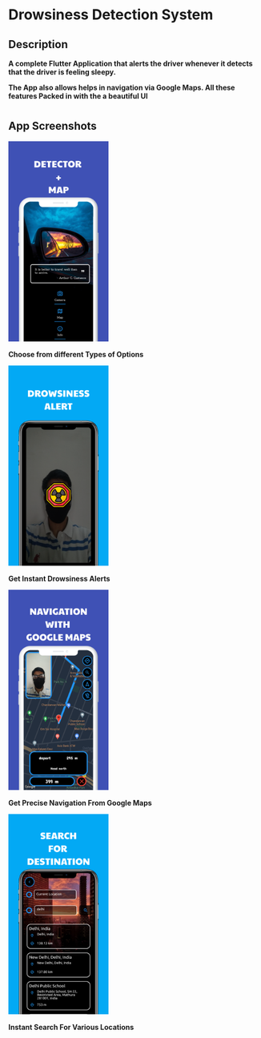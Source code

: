 # Drowsiness Detection System

## Description

**A complete Flutter Application that alerts the driver whenever it detects that the driver is feeling sleepy.**

**The App also allows helps in navigation via Google Maps. All these features Packed in with the a beautiful UI**

#

## App Screenshots

<img src="/assets/images/home.png" alt="home" height="400" width="200"/>

**Choose from different Types of Options**

<img src="/assets/images/buzzer.png" alt="home" height="400" width="200"/>

**Get Instant Drowsiness Alerts**

<img src="/assets/images/map.png" alt="map" height="400" width="200"/>

**Get Precise Navigation From Google Maps**

<img src="/assets/images/search.png" alt="search" height="400" width="200"/>

**Instant Search For Various Locations**
